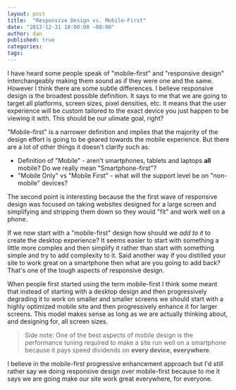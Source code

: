 ```yaml
---
layout: post
title:  "Responsive Design vs. Mobile-First"
date: "2013-12-31 10:00:00 −08:00"
author: dan
published: true
categories:
tags:
---
```


I have heard some people speak of "mobile-first" and "responsive design" interchangeably making them sound as if they were one and the same.  However I think there are some subtle differences.  I believe responsive design is the broadest possible definition. It says to me that we are going to target all platforms, screen sizes, pixel densities, etc.  It means that the user experience will be custom tailored to the exact device you just happen to be viewing it with. This should be our ulimate goal, right?
<!-- more -->
"Mobile-first" is a narrower definition and implies that the majority of the design effort is going to be geared towards the mobile experience.  But there are a lot of other things it doesn't clarify such as:

* Definition of "Mobile" - aren't smartphones, tablets and laptops **all** mobile? Do we really mean "Smartphone-first"?
* "Mobile Only" vs "Mobile First" - what will the support level be on "non-mobile" devices? 

The second point is interesting because the the first wave of responsive design was focused on taking websites designed for a large screen and simplifying and stripping them down so they would "fit" and work well on a phone. 

If we now start with a "mobile-first" design how should we _add to it_ to create the desktop experience?  It seems easier to start with something a little more complex and then simplify it rather than start with something simple and try to add complexity to it.  Said another way if you distilled your site to work great on a smartphone then what are you going to add back? That's one of the tough aspects of responsive design.

When people first started using the term mobile-first I think some meant that instead of starting with a desktop design and then progressively degrading it to work on smaller and smaller screens we should start with a highly optimized mobile site and then progressively enhance it for larger screens.  This model makes sense as long as we are actually thinking about, and designing for, all screen sizes. 

> Side note: One of the best aspects of mobile design is the 
> performance tuning required to make a site run well on a smartphone 
> because it pays speed dividends on **every device, everywhere**.

I believe in the mobile-first progressive enhancement approach but I'd still rather say we doing responsive design over mobile-first because to me it says we are going make our site work great everywhere, for everyone.

<script>

  var isMobile = {
    Android: function() {
        return navigator.userAgent.match(/Android/i);
    },
    BlackBerry: function() {
        return navigator.userAgent.match(/BlackBerry/i);
    },
    iOS: function() {
        return navigator.userAgent.match(/iPhone|iPad|iPod/i);
    },
    Opera: function() {
        return navigator.userAgent.match(/Opera Mini/i);
    },
    Windows: function() {
        return navigator.userAgent.match(/IEMobile/i);
    },
    any: function() {
        return (isMobile.Android() || isMobile.BlackBerry() || isMobile.iOS() || isMobile.Opera() || isMobile.Windows());
    }
  };

  if( !(isMobile.any()) ) {
    document.write('<div class="hidden-xs hidden-sm"><h3>See for yourself:</h3><div style="background-image:url(&#39;https://dl.dropboxusercontent.com/u/300203/blog-images/iphone5.png&#39;);background-repeat:no-repeat;margin: 0px 0px 0px 0px;padding: 145px 0px 0px 27px;width:375px;height:820px"><iframe src="http://danstroot.com" width="320" height="550"></iframe></div></div>');
  }
</script>
